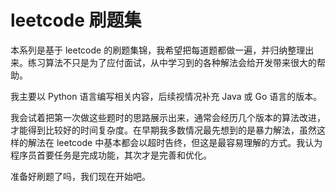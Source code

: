 # leetcode 刷题集

本系列是基于 leetcode 的刷题集锦，我希望把每道题都做一遍，并归纳整理出来。练习算法不只是为了应付面试，从中学习到的各种解法会给开发带来很大的帮助。

我主要以 Python 语言编写相关内容，后续视情况补充 Java 或 Go 语言的版本。

我会试着把第一次做这些题时的思路展示出来，通常会经历几个版本的算法改进，才能得到比较好的时间复杂度。在早期我多数情况最先想到的是暴力解法，虽然这样的解法在 leetcode 中基本都会以超时告终，但这是最容易理解的方式。我认为程序员首要任务是完成功能，其次才是完善和优化。

准备好刷题了吗，我们现在开始吧。

